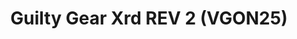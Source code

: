 ---
title: "Guilty Gear Xrd REV 2 (VGON25)"
permalink: /events/vgon25/ggxrd
game: "GGXRD"
game_name: "Guilty Gear Xrd REV 2"
event: "Vortex Gallery Online 2025"
layout: vgon25/game
---